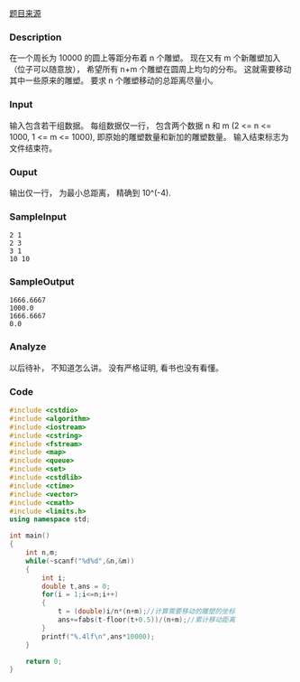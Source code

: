 [题目来源](https://icpcarchive.ecs.baylor.edu/index.php?option=com_onlinejudge&Itemid=8&page=show_problem&problem=1709)


### Description

在一个周长为 10000 的圆上等距分布着 n 个雕塑。 现在又有 m 个新雕塑加入（位子可以随意放）， 希望所有 n+m 个雕塑在圆周上均匀的分布。 这就需要移动其中一些原来的雕塑。 要求 n 个雕塑移动的总距离尽量小。

### Input

输入包含若干组数据。 每组数据仅一行， 包含两个数据 n 和 m (2 <= n <= 1000, 1 <= m <= 1000), 即原始的雕塑数量和新加的雕塑数量。 输入结束标志为文件结束符。

### Ouput

输出仅一行， 为最小总距离， 精确到 10^(-4).

### SampleInput

```
2 1
2 3
3 1
10 10
```

### SampleOutput

```
1666.6667
1000.0
1666.6667
0.0
```

### Analyze

以后待补， 不知道怎么讲。 没有严格证明, 看书也没有看懂。

### Code

```C++
#include <cstdio>
#include <algorithm>
#include <iostream>
#include <cstring>
#include <fstream>
#include <map>
#include <queue>
#include <set>
#include <cstdlib>
#include <ctime>
#include <vector>
#include <cmath>
#include <limits.h>
using namespace std;

int main()
{
    int n,m;
    while(~scanf("%d%d",&n,&m))
    {
        int i;
        double t,ans = 0;
        for(i = 1;i<=n;i++)
        {
            t = (double)i/n*(n+m);//计算需要移动的雕塑的坐标
            ans+=fabs(t-floor(t+0.5))/(n+m);//累计移动距离
        }
        printf("%.4lf\n",ans*10000);
    }

    return 0;
}

```